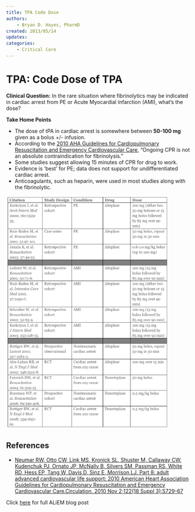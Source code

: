 ```yaml
---
title: TPA Code Dose
authors:
    - Bryan D. Hayes, PharmD
created: 2013/05/14
updates:
categories:
    - Critical Care
---
```


# TPA: Code Dose of TPA

**Clinical Question:** In the rare situation where fibrinolytics may be indicated in cardiac arrest from PE or Acute Myocardial Infarction (AMI), what’s the dose?

**Take Home Points**

- The dose of <span class="drug">tPA</span> in cardiac arrest is somewhere between **50-100 mg** given as a bolus +/- infusion.
- According to the [2010 AHA Guidelines for Cardiopulmonary Resuscitation and Emergency Cardiovascular Care](http://circ.ahajournals.org/content/122/18_suppl_3/S729.full), “Ongoing CPR is not an absolute contraindication for fibrinolysis.”
- Some studies suggest allowing 15 minutes of CPR for drug to work.
- Evidence is ‘best’ for PE; data does not support for undifferentiated cardiac arrest.
- Anticoagulants, such as heparin, were used in most studies along with the fibrinolytic.

![Table describing various study designs](image-1.png)

## References

- [Neumar RW, Otto CW, Link MS, Kronick SL, Shuster M, Callaway CW, Kudenchuk PJ, Ornato JP, McNally B, Silvers SM, Passman RS, White RD, Hess EP, Tang W, Davis D, Sinz E, Morrison LJ. Part 8: adult advanced cardiovascular life support: 2010 American Heart Association Guidelines for Cardiopulmonary Resuscitation and Emergency Cardiovascular Care.Circulation. 2010 Nov 2;122(18 Suppl 3):S729-67](http://circ.ahajournals.org/content/122/18_suppl_3/S729.full)

Click [here](https://www.aliem.com/2013/whats-code-dose-of-tpa/) for full ALiEM blog post
